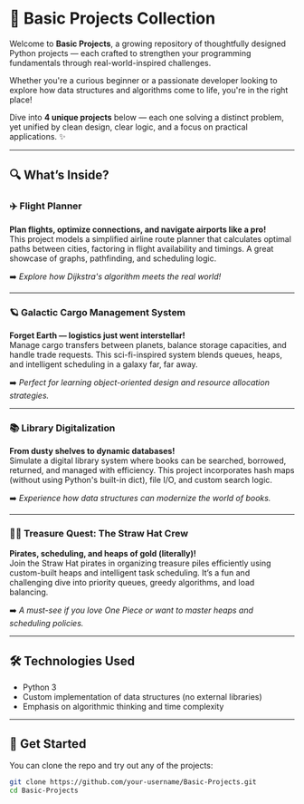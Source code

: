 # 🚀 Basic Projects Collection

Welcome to **Basic Projects**, a growing repository of thoughtfully designed Python projects — each crafted to strengthen your programming fundamentals through real-world-inspired challenges.

Whether you're a curious beginner or a passionate developer looking to explore how data structures and algorithms come to life, you're in the right place!

Dive into **4 unique projects** below — each one solving a distinct problem, yet unified by clean design, clear logic, and a focus on practical applications. ✨

---

## 🔍 What’s Inside?

### ✈️ Flight Planner
**Plan flights, optimize connections, and navigate airports like a pro!**  
This project models a simplified airline route planner that calculates optimal paths between cities, factoring in flight availability and timings. A great showcase of graphs, pathfinding, and scheduling logic.

➡️ *Explore how Dijkstra's algorithm meets the real world!*

---

### 🪐 Galactic Cargo Management System
**Forget Earth — logistics just went interstellar!**  
Manage cargo transfers between planets, balance storage capacities, and handle trade requests. This sci-fi-inspired system blends queues, heaps, and intelligent scheduling in a galaxy far, far away.

➡️ *Perfect for learning object-oriented design and resource allocation strategies.*

---

### 📚 Library Digitalization
**From dusty shelves to dynamic databases!**  
Simulate a digital library system where books can be searched, borrowed, returned, and managed with efficiency. This project incorporates hash maps (without using Python's built-in dict), file I/O, and custom search logic.

➡️ *Experience how data structures can modernize the world of books.*

---

### 🏴‍☠️ Treasure Quest: The Straw Hat Crew
**Pirates, scheduling, and heaps of gold (literally)!**  
Join the Straw Hat pirates in organizing treasure piles efficiently using custom-built heaps and intelligent task scheduling. It’s a fun and challenging dive into priority queues, greedy algorithms, and load balancing.

➡️ *A must-see if you love One Piece or want to master heaps and scheduling policies.*

---

## 🛠 Technologies Used

- Python 3
- Custom implementation of data structures (no external libraries)
- Emphasis on algorithmic thinking and time complexity

---

## 🚀 Get Started

You can clone the repo and try out any of the projects:

```bash
git clone https://github.com/your-username/Basic-Projects.git
cd Basic-Projects
